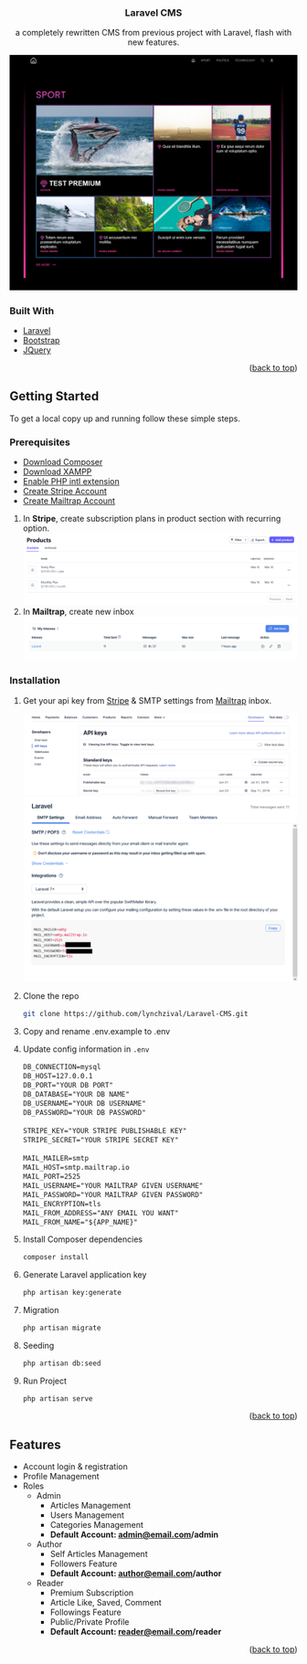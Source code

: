 <div id="top"></div>

<h3 align="center">Laravel CMS</h3>

  <p align="center">
    a completely rewritten CMS from previous project with Laravel, flash with new features.
  </p>
  
  ![homepage_screenshot](https://raw.githubusercontent.com/lynchzival/Laravel-CMS/48ff2e371464b7765772ca5e565fde238b57a00b/screenshot/Screenshot%202022-04-11%20at%2010-31-38%20Home.png)
</div>

### Built With

* [Laravel](https://laravel.com)
* [Bootstrap](https://getbootstrap.com)
* [JQuery](https://jquery.com)

<p align="right">(<a href="#top">back to top</a>)</p>



<!-- GETTING STARTED -->
## Getting Started

To get a local copy up and running follow these simple steps.

### Prerequisites

* [Download Composer](https://getcomposer.org/download/)
* [Download XAMPP](https://www.apachefriends.org/index.html)
* [Enable PHP intl extension](https://www.php.net/manual/en/book.intl.php)
* [Create Stripe Account](https://stripe.com/)
* [Create Mailtrap Account](https://mailtrap.io/)

1. In **Stripe**, create subscription plans in product section with recurring option.
  ![stripe_screenshot](https://raw.githubusercontent.com/lynchzival/Laravel-CMS/master/screenshot/Screenshot%202022-04-11%20at%2015-37-00%20Products%20%E2%80%93%20New%20Business%20%E2%80%93%20Stripe%20Test.png)
2. In **Mailtrap**, create new inbox
  ![mailtrap_screenshot](https://github.com/lynchzival/Laravel-CMS/blob/master/screenshot/Screenshot%202022-04-11%20at%2015-42-33%20Mailtrap%20-%20Safe%20Email%20Testing.png?raw=true)

### Installation

1. Get your api key from [Stripe](https://dashboard.stripe.com/test/apikeys) & SMTP settings from [Mailtrap](https://mailtrap.io/inboxes) inbox.
   
   ![stripe_api](https://github.com/lynchzival/Laravel-CMS/blob/master/screenshot/6050469652bc9a2aa6ea39ef25bd4980a723ad2a.png?raw=true)
   ![mailtrap_api](https://github.com/lynchzival/Laravel-CMS/blob/master/screenshot/Screenshot%202022-04-11%20at%2019-44-52%20Mailtrap%20-%20Safe%20Email%20Testing.png?raw=true)
2. Clone the repo
   ```sh
   git clone https://github.com/lynchzival/Laravel-CMS.git
   ```
3. Copy and rename .env.example to .env
4. Update config information in `.env`
   ```env   
   DB_CONNECTION=mysql
   DB_HOST=127.0.0.1
   DB_PORT="YOUR DB PORT"
   DB_DATABASE="YOUR DB NAME"
   DB_USERNAME="YOUR DB USERNAME"
   DB_PASSWORD="YOUR DB PASSWORD"
   
   STRIPE_KEY="YOUR STRIPE PUBLISHABLE KEY"
   STRIPE_SECRET="YOUR STRIPE SECRET KEY"
   
   MAIL_MAILER=smtp
   MAIL_HOST=smtp.mailtrap.io
   MAIL_PORT=2525
   MAIL_USERNAME="YOUR MAILTRAP GIVEN USERNAME"
   MAIL_PASSWORD="YOUR MAILTRAP GIVEN PASSWORD"
   MAIL_ENCRYPTION=tls
   MAIL_FROM_ADDRESS="ANY EMAIL YOU WANT"
   MAIL_FROM_NAME="${APP_NAME}"
   ```
5. Install Composer dependencies
   ```sh
   composer install
   ```
6. Generate Laravel application key
   ```sh
   php artisan key:generate
   ```
7. Migration
   ```sh
   php artisan migrate
   ```
8. Seeding
   ```sh
   php artisan db:seed
   ```
10. Run Project
       ```sh
       php artisan serve
       ```

<p align="right">(<a href="#top">back to top</a>)</p>

<!-- FEATURES -->
## Features

- Account login & registration
- Profile Management
- Roles
  - Admin
    - Articles Management
    - Users Management
    - Categories Management
    - **Default Account: admin@email.com/admin**
  - Author
    - Self Articles Management
    - Followers Feature
    - **Default Account: author@email.com/author**
  - Reader
    - Premium Subscription
    - Article Like, Saved, Comment
    - Followings Feature
    - Public/Private Profile
    - **Default Account: reader@email.com/reader**

<p align="right">(<a href="#top">back to top</a>)</p>
